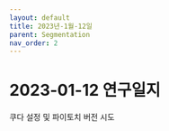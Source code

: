 ```yaml
---
layout: default
title: 2023년-1월-12일
parent: Segmentation
nav_order: 2
---
```


# 2023-01-12 연구일지

쿠다 설정 및 파이토치 버전 시도
